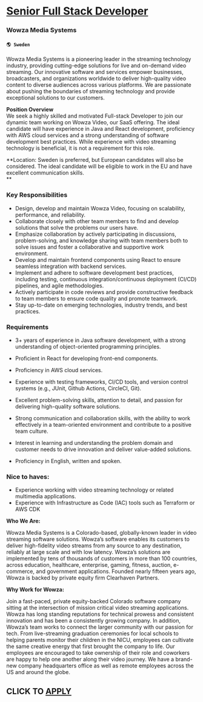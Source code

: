 # [Senior Full Stack Developer](https://www.remotewlb.com/apply/senior-full-stack-developer-74297)  
### Wowza Media Systems  
#### `🌎 Sweden`  

Wowza Media Systems is a pioneering leader in the streaming technology industry, providing cutting-edge solutions for live and on-demand video streaming. Our innovative software and services empower businesses, broadcasters, and organizations worldwide to deliver high-quality video content to diverse audiences across various platforms. We are passionate about pushing the boundaries of streaming technology and provide exceptional solutions to our customers.

**Position Overview**  
We seek a highly skilled and motivated Full-stack Developer to join our dynamic team working on Wowza Video, our SaaS offering. The ideal candidate will have experience in Java and React development, proficiency with AWS cloud services and a strong understanding of software development best practices. While experience with video streaming technology is beneficial, it is not a requirement for this role.

**Location: Sweden is preferred, but European candidates will also be considered. The ideal candidate will be eligible to work in the EU and have excellent communication skills.  
**

### Key Responsibilities

  * Design, develop and maintain Wowza Video, focusing on scalability, performance, and reliability. 
  * Collaborate closely with other team members to find and develop solutions that solve the problems our users have. 
  * Emphasize collaboration by actively participating in discussions, problem-solving, and knowledge sharing with team members both to solve issues and foster a collaborative and supportive work environment. 
  * Develop and maintain frontend components using React to ensure seamless integration with backend services. 
  * Implement and adhere to software development best practices, including testing, continuous integration/continuous deployment (CI/CD) pipelines, and agile methodologies. 
  * Actively participate in code reviews and provide constructive feedback to team members to ensure code quality and promote teamwork. 
  * Stay up-to-date on emerging technologies, industry trends, and best practices. 

### Requirements

  * 3+ years of experience in Java software development, with a strong understanding of object-oriented programming principles. 
  * Proficient in React for developing front-end components. 
  * Proficiency in AWS cloud services. 
  * Experience with testing frameworks, CI/CD tools, and version control systems (e.g., JUnit, Github Actions, CircleCI, Git). 
  * Excellent problem-solving skills, attention to detail, and passion for delivering high-quality software solutions. 
  * Strong communication and collaboration skills, with the ability to work effectively in a team-oriented environment and contribute to a positive team culture. 

  * Interest in learning and understanding the problem domain and customer needs to drive innovation and deliver value-added solutions. 
  * Proficiency in English, written and spoken. 

### Nice to haves:

  * Experience working with video streaming technology or related multimedia applications. 
  * Experience with Infrastructure as Code (IAC) tools such as Terraform or AWS CDK 

**Who We Are:**  
  
Wowza Media Systems is a Colorado-based, globally-known leader in video streaming software solutions. Wowza’s software enables its customers to deliver high-fidelity video streams from any source to any destination, reliably at large scale and with low latency. Wowza’s solutions are implemented by tens of thousands of customers in more than 100 countries, across education, healthcare, enterprise, gaming, fitness, auction, e-commerce, and government applications. Founded nearly fifteen years ago, Wowza is backed by private equity firm Clearhaven Partners.  
  
 **Why Work for Wowza:**  
  
Join a fast-paced, private equity-backed Colorado software company sitting at the intersection of mission critical video streaming applications. Wowza has long standing reputations for technical prowess and consistent innovation and has been a consistently growing company. In addition, Wowza’s team works to connect the larger community with our passion for tech. From live-streaming graduation ceremonies for local schools to helping parents monitor their children in the NICU, employees can cultivate the same creative energy that first brought the company to life. Our employees are encouraged to take ownership of their role and coworkers are happy to help one another along their video journey. We have a brand-new company headquarters office as well as remote employees across the US and around the globe.

  
## CLICK TO [APPLY](https://www.remotewlb.com/apply/senior-full-stack-developer-74297)

